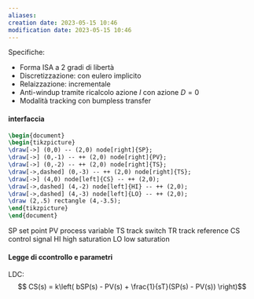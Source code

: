 ```yaml
---
aliases: 
creation date: 2023-05-15 10:46
modification date: 2023-05-15 10:46
---
```


Specifiche:
- Forma ISA a 2 gradi di libertà
- Discretizzazione: con eulero implicito
- Relaizzazione: incrementale
- Anti-windup tramite ricalcolo azione $I$ con azione $D = 0$
- Modalità tracking con bumpless transfer

#### interfaccia

```tikz
\begin{document}
\begin{tikzpicture}
\draw[->] (0,0) -- (2,0) node[right]{SP};
\draw[->] (0,-1) -- ++ (2,0) node[right]{PV};
\draw[->] (0,-2) -- ++ (2,0) node[right]{TS};
\draw[->,dashed] (0,-3) -- ++ (2,0) node[right]{TS};
\draw[->] (4,0) node[left]{CS} -- ++ (2,0);
\draw[->,dashed] (4,-2) node[left]{HI} -- ++ (2,0);
\draw[->,dashed] (4,-3) node[left]{LO} -- ++ (2,0);
\draw (2,.5) rectangle (4,-3.5);
\end{tikzpicture}
\end{document}
```
SP set point
PV process variable
TS track switch
TR track reference
CS control signal
HI high saturation
LO low saturation

#### Legge di ccontrollo e parametri
LDC:
$$ CS(s) = k\left( bSP(s) - PV(s) + \frac{1}{sT}(SP(s) - PV(s)) \right)$$
